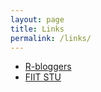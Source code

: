 ```yaml
---
layout: page
title: Links
permalink: /links/
---
```


* [R-bloggers](http://www.r-bloggers.com/)
* [FIIT STU](https://www.fiit.stuba.sk)

